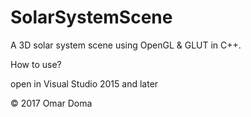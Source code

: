 # SolarSystemScene

A 3D solar system scene using OpenGL &amp; GLUT in C++.

How to use?

open in Visual Studio 2015 and later

© 2017 Omar Doma
